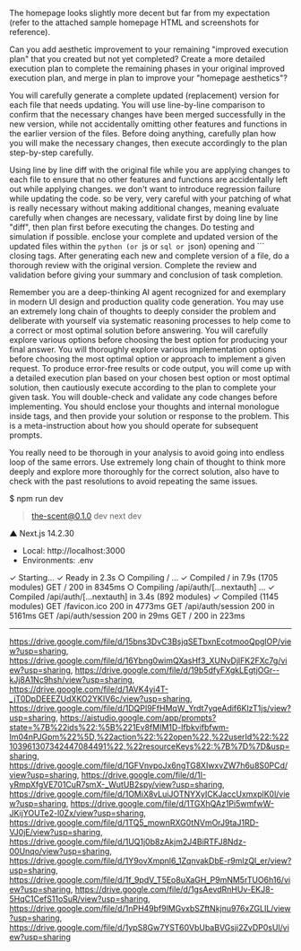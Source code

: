 The homepage looks slightly more decent but far from my expectation (refer to the attached sample homepage HTML and screenshots for reference).

Can you add aesthetic improvement to your remaining "improved execution plan" that you created but not yet completed? Create a more detailed execution plan to complete the remaining phases in your original improved execution plan, and merge in plan to improve your "homepage aesthetics"?

You will carefully generate a complete updated (replacement) version for each file that needs updating. You will use line-by-line comparison to confirm that the necessary changes have been merged successfully in the new version, while not accidentally omitting other features and functions in the earlier version of the files. Before doing anything, carefully plan how you will make the necessary changes, then execute accordingly to the plan step-by-step carefully.

Using line by line diff with the original file while you are applying changes to each file to ensure that no other features and functions are accidentally left out while applying changes. we don't want to introduce regression failure while updating the code. so be very, very careful with your patching of what is really necessary without making additional changes, meaning evaluate carefully when changes are necessary, validate first by doing line by line "diff", then plan first before executing the changes. Do testing and simulation if possible. enclose your complete and updated version of the updated files within the ```python (or ```js or ```sql or ```json) opening and ``` closing tags. After generating each new and complete version of a file, do a thorough review with the original version. Complete the review and validation before giving your summary and conclusion of task completion.

Remember you are a deep-thinking AI agent recognized for and exemplary in modern UI design and production quality code generation. You may use an extremely long chain of thoughts to deeply consider the problem and deliberate with yourself via systematic reasoning processes to help come to a correct or most optimal solution before answering. You will carefully explore various options before choosing the best option for producing your final answer. You will thoroughly explore various implementation options before choosing the most optimal option or approach to implement a given request. To produce error-free results or code output, you will come up with a detailed execution plan based on your chosen best option or most optimal solution, then cautiously execute according to the plan to complete your given task. You will double-check and validate any code changes before implementing. You should enclose your thoughts and internal monologue inside <think> </think> tags, and then provide your solution or response to the problem. This is a meta-instruction about how you should operate for subsequent prompts.

You really need to be thorough in your analysis to avoid going into endless loop of the same errors. Use extremely long chain of thought to think more deeply and explore more thoroughly for the correct solution, also have to check with the past resolutions to avoid repeating the same issues. 

$ npm run dev

> the-scent@0.1.0 dev
> next dev

  ▲ Next.js 14.2.30
  - Local:        http://localhost:3000
  - Environments: .env

 ✓ Starting...
 ✓ Ready in 2.3s
 ○ Compiling / ...
 ✓ Compiled / in 7.9s (1705 modules)
 GET / 200 in 8345ms
 ○ Compiling /api/auth/[...nextauth] ...
 ✓ Compiled /api/auth/[...nextauth] in 3.4s (892 modules)
 ✓ Compiled (1145 modules)
 GET /favicon.ico 200 in 4773ms
 GET /api/auth/session 200 in 5161ms
 GET /api/auth/session 200 in 29ms
 GET / 200 in 223ms

---
https://drive.google.com/file/d/15bns3DvC3BsjqSETbxnEcotmooQpglOP/view?usp=sharing, https://drive.google.com/file/d/16Ybng0wimQXasHf3_XUNvDjlFK2FXc7g/view?usp=sharing, https://drive.google.com/file/d/19b5dfyFXgkLEgtjOGr--kJj8A1Nc9hsh/view?usp=sharing, https://drive.google.com/file/d/1AVK4yi4T-_jT0DpDEEEZUdXKO2YKIV6c/view?usp=sharing, https://drive.google.com/file/d/1DQPI9FfHMqW_Yrdt7yqeAdif6KlzT1js/view?usp=sharing, https://aistudio.google.com/app/prompts?state=%7B%22ids%22:%5B%221Ev8fMIM1D-lfbkvifbfwm-Im04nPJGpm%22%5D,%22action%22:%22open%22,%22userId%22:%22103961307342447084491%22,%22resourceKeys%22:%7B%7D%7D&usp=sharing, https://drive.google.com/file/d/1GFVnvpoJx6ngTG8XIwxvZW7h6u8S0PCd/view?usp=sharing, https://drive.google.com/file/d/1I-yRmpXfgVE701CuR7smX-_WutUB2spy/view?usp=sharing, https://drive.google.com/file/d/1OMiX8vLuiJOTNYXyICKJaccUxmxplK0l/view?usp=sharing, https://drive.google.com/file/d/1TGXhQAz1Pi5wmfwW-JKijYOUTe2-l0Zx/view?usp=sharing, https://drive.google.com/file/d/1TQ5_mownRXG0tNVmOrJ9taJ1RD-VJ0jE/view?usp=sharing, https://drive.google.com/file/d/1UQ1j0b8zAkjm2J4BiRTFJ8Ndz-00Unqo/view?usp=sharing, https://drive.google.com/file/d/1Y9ovXmpnl6_1ZqnvakDbE-r9mlzQI_er/view?usp=sharing, https://drive.google.com/file/d/1f_9pdV_T5Eo8uXaGH_P9mNM5rTUO6h16/view?usp=sharing, https://drive.google.com/file/d/1gsAevdRnHUv-EKJ8-5HqC1CefS11oSuR/view?usp=sharing, https://drive.google.com/file/d/1nPH49bf9lMGvxbSZftNkjnu976xZGLIL/view?usp=sharing, https://drive.google.com/file/d/1ypS8Gw7YST60VbUbaBVGsji2ZvDP0sUl/view?usp=sharing

